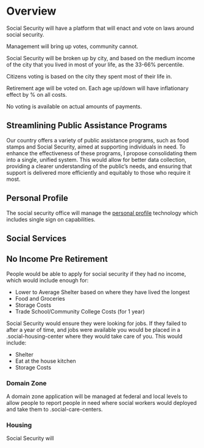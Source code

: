 # Overview

Social Security will have a platform that will enact and vote on laws around social security.

Management will bring up votes, community cannot.

Social Security will be broken up by city, and based on the medium income of the city that you lived in most of your life, as the 33-66% percentile.

Citizens voting is based on the city they spent most of their life in.

Retirement age will be voted on. Each age up/down will have inflationary effect by % on all costs.

No voting is available on actual amounts of payments.

## Streamlining Public Assistance Programs

Our country offers a variety of public assistance programs, such as food stamps and Social Security, aimed at supporting individuals in need. To enhance the effectiveness of these programs, I propose consolidating them into a single, unified system. This would allow for better data collection, providing a clearer understanding of the public’s needs, and ensuring that support is delivered more efficiently and equitably to those who require it most.

## Personal Profile

The social security office will manage the [personal profile](./personal-profile/) technology which includes single sign on capabilities.

## Social Services

## No Income Pre Retirement

People would be able to apply for social security if they had no income, which would include enough for:

- Lower to Average Shelter based on where they have lived the longest
- Food and Groceries
- Storage Costs
- Trade School/Community College Costs (for 1 year)

Social Security would ensure they were looking for jobs. If they failed to after a year of time, and jobs were available you would be placed in a .social-housing-center where they would take care of you. This would include:

- Shelter
- Eat at the house kitchen
- Storage Costs

### Domain Zone

A domain zone application will be managed at federal and local levels to allow people to report people in need where social workers would deployed and take them to .social-care-centers.

### Housing

Social Security will
